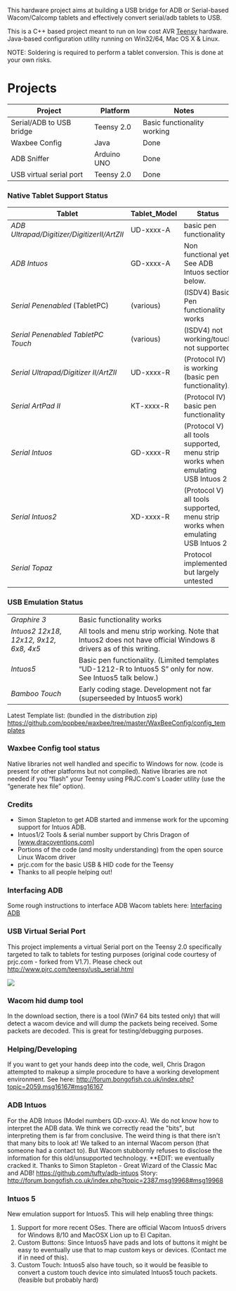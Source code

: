 This hardware project aims at building a USB bridge for ADB or Serial-based Wacom/Calcomp tablets and effectively convert serial/adb tablets to USB.

This is a C++ based project meant to run on low cost AVR [Teensy][] hardware. Java-based configuration utility running on Win32/64, Mac OS X & Linux.

NOTE: Soldering is required to perform a tablet conversion. This is done at your own risks.

Projects
========

| Project | Platform | Notes |
|-------------|--------------|-----------|
| Serial/ADB to USB bridge | Teensy 2.0 | Basic functionality working |
| Waxbee Config | Java | Done | 
| ADB Sniffer | Arduino UNO | Done |
| USB virtual serial port | Teensy 2.0 | Done |

### Native Tablet Support Status

| Tablet      | Tablet_Model | Status    |
|-------------|--------------|-----------|
| *ADB Ultrapad/Digitizer/DigitizerII/ArtZII* | UD-xxxx-A | basic pen functionality|
| *ADB Intuos* | GD-xxxx-A | Non functional yet. See ADB Intuos section below. | 
| *Serial Penenabled* (TabletPC) | (various) | (ISDV4) Basic Pen functionality works |
| *Serial Penenabled TabletPC Touch* | (various) | (ISDV4) not working/touch not supported |
| *Serial Ultrapad/Digitizer II/ArtZII* | UD-xxxx-R | (Protocol IV) is working (basic pen functionality). |
| *Serial ArtPad II* | KT-xxxx-R | (Protocol IV) basic pen functionality |
| *Serial Intuos* | GD-xxxx-R | (Protocol V) all tools supported, menu strip works when emulating USB Intuos 2|
| *Serial Intuos2* | XD-xxxx-R | (Protocol V) all tools supported, menu strip works when emulating USB Intuos 2 |
| *Serial Topaz* |  | Protocol implemented but largely untested |

### USB Emulation Status
|   |   |
|---|---|
| *Graphire 3* | Basic functionality works |
| *Intuos2 12x18, 12x12, 9x12, 6x8, 4x5* | All tools and menu strip working. Note that Intuos2 does not have official Windows 8 drivers as of this writing. |
| *Intuos5* | Basic pen functionality. (Limited templates “UD-1212-R to Intuos5 S” only for now. See Intuos5 talk below.) |
| *Bamboo Touch* | Early coding stage. Development not far (superseeded by Intuos5 work) |

Latest Template list: (bundled in the distribution zip) <https://github.com/popbee/waxbee/tree/master/WaxBeeConfig/config_templates>

### Waxbee Config tool status

Native libraries not well handled and specific to Windows for now. (code is present for other platforms but not compiled). Native libraries are not needed if you “flash” your Teensy using PRJC.com's Loader utility (use the “generate hex file” option).

### Credits

* Simon Stapleton to get ADB started and immense work for the upcoming support for Intuos ADB.
* Intuos1/2 Tools & serial number support by Chris Dragon of [www.dracoventions.com]
* Portions of the code (and moslty understanding) from the open source Linux Wacom driver
* prjc.com for the basic USB & HID code for the Teensy
* Thanks to all people helping out!

### Interfacing ADB

Some rough instructions to interface ADB Wacom tablets here: [Interfacing ADB](https://github.com/popbee/waxbee/wiki/Interfacing-ADB)

### USB Virtual Serial Port
This project implements a virtual Serial port on the Teensy 2.0 specifically targeted to talk to tablets for testing purposes (original code courtesy of prjc.com - forked from V1.7). Please check out http://www.pjrc.com/teensy/usb_serial.html 

![](https://raw.githubusercontent.com/popbee/waxbee/master/wiki/udhack.jpg)


### Wacom hid dump tool

In the download section, there is a tool (Win7 64 bits tested only) that will detect a wacom device and will dump the packets being received. Some packets are decoded. This is great for testing/debugging purposes.

### Helping/Developing
If you want to get your hands deep into the code, well, Chris Dragon attempted to makeup a simple procedure to have a working development environment.  See here: http://forum.bongofish.co.uk/index.php?topic=2059.msg16167#msg16167  

### ADB Intuos
For the ADB Intuos (Model numbers GD-xxxx-A). We do not know how to interpret the ADB data. We think we correctly read the "bits", but interpreting them is far from conclusive. The weird thing is that there isn't that many bits to look at!
We talked to an internal Wacom person (that someone had a contact to). But Wacom stubbornly refuses to disclose the information for this old/unsupported technology. 
**EDIT: we eventually cracked it. Thanks to Simon Stapleton - Great Wizard of the Classic Mac and ADB! https://github.com/tufty/adb-intuos Story: http://forum.bongofish.co.uk/index.php?topic=2387.msg19968#msg19968

### Intuos 5
New emulation support for Intuos5. This will help enabling three things:
  1. Support for more recent OSes. There are official Wacom Intuos5 drivers for Windows 8/10 and MacOSX Lion up to El Capitan.
  2. Custom Buttons: Since Intuos5 have pads and lots of buttons it might be easy to eventually use that to map custom keys or devices. (Contact me if in need of this).
  3. Custom Touch: Intuos5 also have touch, so it would be feasible to convert a custom touch device into simulated Intuos5 touch packets. (feasible but probably hard)


  [Teensy]: http://www.pjrc.com/teensy
  [`Dracoventions.com`]: http://www.dracoventions.com
